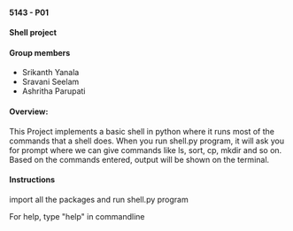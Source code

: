 #### 5143 - P01
#### Shell project

#### Group members

- Srikanth Yanala
- Sravani Seelam
- Ashritha Parupati

#### Overview:
This Project implements a basic shell in python where it runs most of the commands that a shell does.
When you run shell.py program, it will ask you for prompt where we can give commands like ls, sort, cp, mkdir and so on.
Based on the commands entered, output will be shown on the terminal.

#### Instructions

import all the packages and run shell.py program

For help, type "help" in commandline


